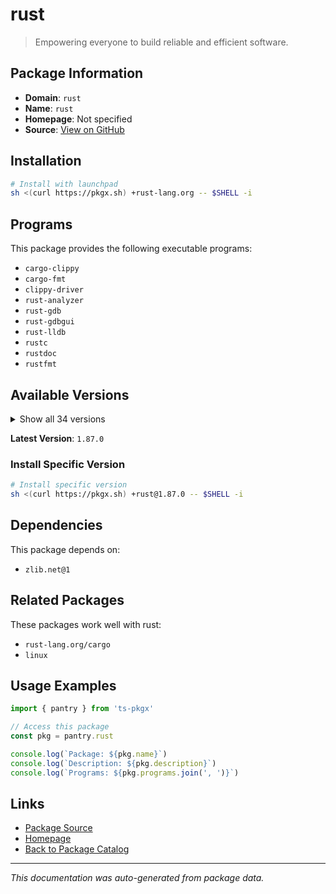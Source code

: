 # rust

> Empowering everyone to build reliable and efficient software.

## Package Information

- **Domain**: `rust`
- **Name**: `rust`
- **Homepage**: Not specified
- **Source**: [View on GitHub](https://github.com/pkgxdev/pantry/tree/main/projects/rust-lang.org/package.yml)

## Installation

```bash
# Install with launchpad
sh <(curl https://pkgx.sh) +rust-lang.org -- $SHELL -i
```

## Programs

This package provides the following executable programs:

- `cargo-clippy`
- `cargo-fmt`
- `clippy-driver`
- `rust-analyzer`
- `rust-gdb`
- `rust-gdbgui`
- `rust-lldb`
- `rustc`
- `rustdoc`
- `rustfmt`

## Available Versions

<details>
<summary>Show all 34 versions</summary>

- `1.87.0`, `1.86.0`, `1.85.1`, `1.85.0`, `1.84.1`
- `1.84.0`, `1.83.0`, `1.82.0`, `1.81.0`, `1.80.1`
- `1.80.0`, `1.79.0`, `1.78.0`, `1.77.2`, `1.77.1`
- `1.77.0`, `1.76.0`, `1.75.0`, `1.74.1`, `1.74.0`
- `1.73.0`, `1.72.1`, `1.72.0`, `1.71.1`, `1.71.0`
- `1.70.0`, `1.69.0`, `1.68.2`, `1.68.1`, `1.68.0`
- `1.67.1`, `1.67.0`, `1.65.0`, `1.64.0`

</details>

**Latest Version**: `1.87.0`

### Install Specific Version

```bash
# Install specific version
sh <(curl https://pkgx.sh) +rust@1.87.0 -- $SHELL -i
```

## Dependencies

This package depends on:

- `zlib.net@1`

## Related Packages

These packages work well with rust:

- `rust-lang.org/cargo`
- `linux`

## Usage Examples

```typescript
import { pantry } from 'ts-pkgx'

// Access this package
const pkg = pantry.rust

console.log(`Package: ${pkg.name}`)
console.log(`Description: ${pkg.description}`)
console.log(`Programs: ${pkg.programs.join(', ')}`)
```

## Links

- [Package Source](https://github.com/pkgxdev/pantry/tree/main/projects/rust-lang.org/package.yml)
- [Homepage](#)
- [Back to Package Catalog](../package-catalog.md)

---

*This documentation was auto-generated from package data.*
